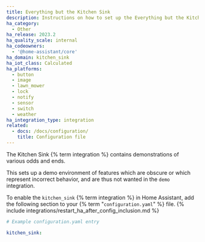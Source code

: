 ```yaml
---
title: Everything but the Kitchen Sink
description: Instructions on how to set up the Everything but the Kitchen Sink integration
ha_category:
  - Other
ha_release: 2023.2
ha_quality_scale: internal
ha_codeowners:
  - '@home-assistant/core'
ha_domain: kitchen_sink
ha_iot_class: Calculated
ha_platforms:
  - button
  - image
  - lawn_mower
  - lock
  - notify
  - sensor
  - switch
  - weather
ha_integration_type: integration
related:
  - docs: /docs/configuration/
    title: Configuration file
---
```


The Kitchen Sink {% term integration %} contains demonstrations of various odds and ends.

This sets up a demo environment of features which are obscure or which represent incorrect behavior, and are thus not wanted in the `demo` integration.

To enable the `kitchen_sink` {% term integration %} in Home Assistant, add the following section to your {% term "`configuration.yaml`" %} file.
{% include integrations/restart_ha_after_config_inclusion.md %}

```yaml
# Example configuration.yaml entry

kitchen_sink:
```
